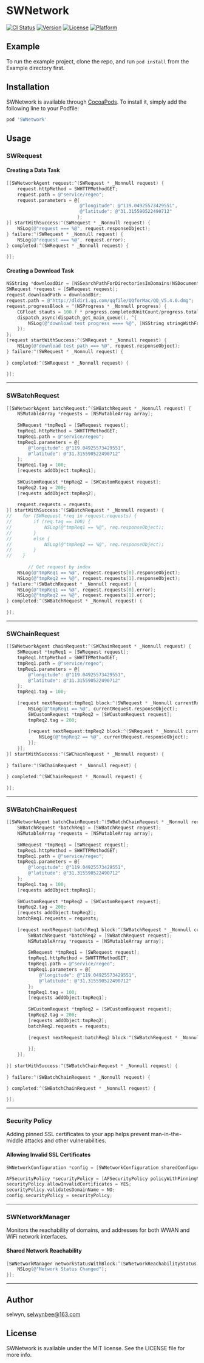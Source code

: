 # SWNetwork

[![CI Status](https://img.shields.io/travis/selwyn/SWNetwork.svg?style=flat)](https://travis-ci.org/selwyn/SWNetwork)
[![Version](https://img.shields.io/cocoapods/v/SWNetwork.svg?style=flat)](https://cocoapods.org/pods/SWNetwork)
[![License](https://img.shields.io/cocoapods/l/SWNetwork.svg?style=flat)](https://cocoapods.org/pods/SWNetwork)
[![Platform](https://img.shields.io/cocoapods/p/SWNetwork.svg?style=flat)](https://cocoapods.org/pods/SWNetwork)

## Example

To run the example project, clone the repo, and run `pod install` from the Example directory first.

## Installation

SWNetwork is available through [CocoaPods](https://cocoapods.org). To install
it, simply add the following line to your Podfile:

```ruby
pod 'SWNetwork'
```

## Usage

### SWRequest

#### Creating a Data Task

```objective-c
[[SWNetworkAgent request:^(SWRequest * _Nonnull request) {
    request.httpMethod = SWHTTPMethodGET;
    request.path = @"service/regeo";
    request.parameters = @{
                           @"longitude": @"119.04925573429551",
                           @"latitude": @"31.315590522490712"
                          };
}] startWithSuccess:^(SWRequest * _Nonnull request) {
    NSLog(@"request === %@", request.responseObject);
} failure:^(SWRequest * _Nonnull request) {
    NSLog(@"request === %@", request.error);
} completed:^(SWRequest * _Nonnull request) {
  
}];
```

#### Creating a Download Task

```objective-c
NSString *downloadDir = [NSSearchPathForDirectoriesInDomains(NSDocumentDirectory, NSUserDomainMask, YES) lastObject];
SWRequest *request = [SWRequest request];
request.downloadPath = downloadDir;
request.path = @"http://dldir1.qq.com/qqfile/QQforMac/QQ_V5.4.0.dmg";
request.progressBlock = ^(NSProgress * _Nonnull progress) {
    CGFloat stauts = 100.f * progress.completedUnitCount/progress.totalUnitCount;
    dispatch_async(dispatch_get_main_queue(), ^{
        NSLog(@"download test progress ==== %@", [NSString stringWithFormat:@"%.2f", stauts/100.f]);
    });
};
[request startWithSuccess:^(SWRequest * _Nonnull request) {
    NSLog(@"download test path === %@", request.responseObject);
} failure:^(SWRequest * _Nonnull request) {
  
} completed:^(SWRequest * _Nonnull request) {
  
}];
```

------

### SWBatchRequest

```objective-c
[[SWNetworkAgent batchRequest:^(SWBatchRequest * _Nonnull request) {
    NSMutableArray *requests = [NSMutableArray array];
    
    SWRequest *tmpReq1 = [SWRequest request];
    tmpReq1.httpMethod = SWHTTPMethodGET;
    tmpReq1.path = @"service/regeo";
    tmpReq1.parameters = @{
        @"longitude": @"119.04925573429551",
        @"latitude": @"31.315590522490712"
    };
    tmpReq1.tag = 100;
    [requests addObject:tmpReq1];
    
    SWCustomRequest *tmpReq2 = [SWCustomRequest request];
    tmpReq2.tag = 200;
    [requests addObject:tmpReq2];
    
    request.requests = requests;
}] startWithSuccess:^(SWBatchRequest * _Nonnull request) {
//    for (SWRequest *req in request.requests) {
//        if (req.tag == 100) {
//            NSLog(@"tmpReq1 == %@", req.responseObject);
//        }
//        else {
//            NSLog(@"tmpReq2 == %@", req.responseObject);
//        }
//    }
    
		// Get request by index
    NSLog(@"tmpReq1 == %@", request.requests[0].responseObject);
    NSLog(@"tmpReq2 == %@", request.requests[1].responseObject);   
} failure:^(SWBatchRequest * _Nonnull request) {
    NSLog(@"tmpReq1 == %@", request.requests[0].error);
    NSLog(@"tmpReq2 == %@", request.requests[1].error);
} completed:^(SWBatchRequest * _Nonnull request) {
  
}];
```

------

### SWChainRequest

```objective-c
[[SWNetworkAgent chainRequest:^(SWChainRequest * _Nonnull request) {
    SWRequest *tmpReq1 = [SWRequest request];
    tmpReq1.httpMethod = SWHTTPMethodGET;
    tmpReq1.path = @"service/regeo";
    tmpReq1.parameters = @{
        @"longitude": @"119.04925573429551",
        @"latitude": @"31.315590522490712"
    };
    tmpReq1.tag = 100;
  
    [request nextRequest:tmpReq1 block:^(SWRequest * _Nonnull currentRequest) {
        NSLog(@"tmpReq1 == %@", currentRequest.responseObject);
        SWCustomRequest *tmpReq2 = [SWCustomRequest request];
        tmpReq2.tag = 200;
      
        [request nextRequest:tmpReq2 block:^(SWRequest * _Nonnull currentRequest) { 
            NSLog(@"tmpReq2 == %@", currentRequest.responseObject);
        }];
    }]; 
}] startWithSuccess:^(SWChainRequest * _Nonnull request) {
    
} failure:^(SWChainRequest * _Nonnull request) {
    
} completed:^(SWChainRequest * _Nonnull request) {
  
}];
```

------

### SWBatchChainRequest

```objective-c
[[SWNetworkAgent batchChainRequest:^(SWBatchChainRequest * _Nonnull request) {
    SWBatchRequest *batchReq1 = [SWBatchRequest request];
    NSMutableArray *requests = [NSMutableArray array];
    
    SWRequest *tmpReq1 = [SWRequest request];
    tmpReq1.httpMethod = SWHTTPMethodGET;
    tmpReq1.path = @"service/regeo";
    tmpReq1.parameters = @{
        @"longitude": @"119.04925573429551",
        @"latitude": @"31.315590522490712"
    };
    tmpReq1.tag = 100;
    [requests addObject:tmpReq1];
    
    SWCustomRequest *tmpReq2 = [SWCustomRequest request];
    tmpReq2.tag = 200;
    [requests addObject:tmpReq2];
    batchReq1.requests = requests;
    
    [request nextRequest:batchReq1 block:^(SWBatchRequest * _Nonnull currentRequest) {
        SWBatchRequest *batchReq2 = [SWBatchRequest request];
        NSMutableArray *requests = [NSMutableArray array];
        
        SWRequest *tmpReq1 = [SWRequest request];
        tmpReq1.httpMethod = SWHTTPMethodGET;
        tmpReq1.path = @"service/regeo";
        tmpReq1.parameters = @{
            @"longitude": @"119.04925573429551",
            @"latitude": @"31.315590522490712"
        };
        tmpReq1.tag = 100;
        [requests addObject:tmpReq1];
        
        SWCustomRequest *tmpReq2 = [SWCustomRequest request];
        tmpReq2.tag = 200;
        [requests addObject:tmpReq2];
        batchReq2.requests = requests;
        
        [request nextRequest:batchReq2 block:^(SWBatchRequest * _Nonnull currentRequest) {
            
        }];
    }];
    
}] startWithSuccess:^(SWBatchChainRequest * _Nonnull request) {
    
} failure:^(SWBatchChainRequest * _Nonnull request) {
    
} completed:^(SWBatchChainRequest * _Nonnull request) {

}];
```

------

### Security Policy

Adding pinned SSL certificates to your app helps prevent man-in-the-middle attacks and other vulnerabilities.

#### Allowing Invalid SSL Certificates

```objective-c
SWNetworkConfiguration *config = [SWNetworkConfiguration sharedConfiguration];

AFSecurityPolicy *securityPolicy = [AFSecurityPolicy policyWithPinningMode:AFSSLPinningModeNone];
securityPolicy.allowInvalidCertificates = YES;
securityPolicy.validatesDomainName = NO;
config.securityPolicy = securityPolicy;
```

------

### SWNetworkManager

Monitors the reachability of domains, and addresses for both WWAN and WiFi network interfaces.

#### Shared Network Reachability

```objective-c
[SWNetworkManager networkStatusWithBlock:^(SWNetworkReachabilityStatus status) {
    NSLog(@"Network Status Changed");
}];
```

------

## Author

selwyn, selwynbee@163.com

## License

SWNetwork is available under the MIT license. See the LICENSE file for more info.

